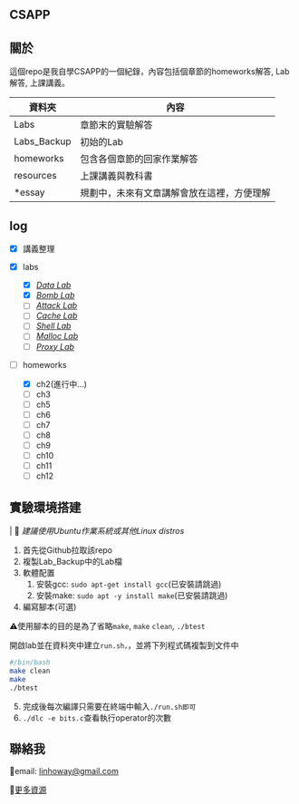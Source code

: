 ## CSAPP

## 關於

這個repo是我自學CSAPP的一個紀錄，內容包括個章節的homeworks解答, Lab解答, 上課講義。


| 資料夾      | 內容                                       |
| ------------- | -------------------------------------------- |
| Labs        | 章節末的實驗解答                           |
| Labs_Backup | 初始的Lab                                  |
| homeworks   | 包含各個章節的回家作業解答                 |
| resources   | 上課講義與教科書                           |
| *essay      | 規劃中，未來有文章講解會放在這裡，方便理解 |

## log

* [X] 講義整理
* [X] labs

  * [X] [*Data Lab*](http://csapp.cs.cmu.edu/im/labs/datalab.tar)
  * [x] [*Bomb Lab*](http://csapp.cs.cmu.edu/im/labs/bomblab.tar)
  * [ ] [*Attack Lab*](http://csapp.cs.cmu.edu/im/labs/attacklab.tar)
  * [ ] [*Cache Lab*](http://csapp.cs.cmu.edu/im/labs/cachelab.tar)
  * [ ] [*Shell Lab*](http://csapp.cs.cmu.edu/im/labs/shlab.tar)
  * [ ] [*Malloc Lab*](http://csapp.cs.cmu.edu/im/labs/malloclab.tar)
  * [ ] [*Proxy Lab*](http://csapp.cs.cmu.edu/im/labs/proxylab.tar)
* [ ] homeworks

  * [x] ch2(進行中...)
  * [ ] ch3
  * [ ] ch5
  * [ ] ch6
  * [ ] ch7
  * [ ] ch8
  * [ ] ch9
  * [ ] ch10
  * [ ] ch11
  * [ ] ch12

## 實驗環境搭建

| 🚀️ *建議使用Ubuntu作業系統或其他Linux distros*

1. 首先從Github拉取該repo
2. 複製Lab_Backup中的Lab檔
3. 軟體配置
   1. 安裝gcc: `sudo apt-get install gcc`(已安裝請跳過)
   2. 安裝make: `sudo apt -y install make`(已安裝請跳過)
4. 編寫腳本(可選)

⚠️使用腳本的目的是為了省略`make`, `make` `clean`, `./btest`

開啟lab並在資料夾中建立`run.sh，`，並將下列程式碼複製到文件中

```bash
#/bin/bash
make clean
make
./btest
```

5. 完成後每次編譯只需要在終端中輸入`./run.sh即可`
6. `./dlc -e bits.c`查看執行operator的次數

## 聯絡我

📌email: linhoway@gmail.com

📌[更多資源](https://equinox-mahogany-b74.notion.site/CMU-15-213-Intro-to-Computer-Systems-c0d76b0ec3f840ff8f5c46113a9b43c3)
